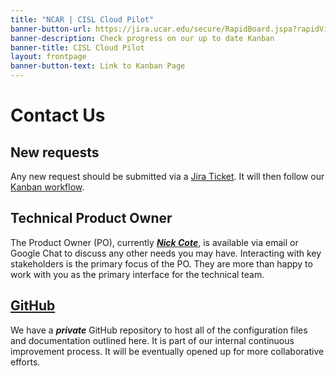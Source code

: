 ```yaml
---
title: "NCAR | CISL Cloud Pilot"
banner-button-url: https://jira.ucar.edu/secure/RapidBoard.jspa?rapidView=220&projectKey=CCPP
banner-description: Check progress on our up to date Kanban
banner-title: CISL Cloud Pilot
layout: frontpage
banner-button-text: Link to Kanban Page
---
```


# Contact Us

## New requests

Any new request should be submitted via a [Jira Ticket](https://jira.ucar.edu/secure/CreateIssue!default.jspa). It will then follow our [Kanban workflow](../how-to/agile.md#kanban-board). 

## Technical Product Owner

The Product Owner (PO), currently ***[Nick Cote](mailto:ncote@ucar.edu)***, is available via email or Google Chat to discuss any other needs you may have. Interacting with key stakeholders is the primary focus of the PO. They are more than happy to work with you as the primary interface for the technical team. 

## [GitHub](https://github.com/NCAR/cisl-cloud/)

We have a ***private*** GitHub repository to host all of the configuration files and documentation outlined here. It is part of our internal continuous improvement process. It will be eventually opened up for more collaborative efforts.